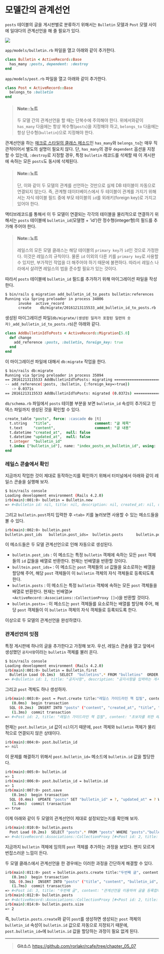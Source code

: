 # 모델간의 관계선언

`posts` 테이블의 글을 게시판별로 분류하기 위해서는 `Bulletin` 모델과 `Post` 모델 사이에 일대다의 관계선언을 해 줄 필요가 있다.

![](http://i1373.photobucket.com/albums/ag392/rorlab/Photobucket%20Desktop%20-%20RORLAB/rcafe/2016-12-13_20-47-09_zpsujhmnhu1.png)

`app/models/bulletin.rb` 파일을 열고 아래와 같이 추가한다.

```ruby
class Bulletin < ActiveRecord::Base
  has_many :posts, dependent: :destroy
end
```

`app/models/post.rb` 파일을 열고 아래와 같이 추가한다.

```ruby
class Post < ActiveRecord::Base
  belongs_to :bulletin
end
```

> #### Note::노트
> 
> 두 모델 간의 관계선언을 할 때는 단복수에 주의해야 한다. 위에서와같이 `has_many` 다음에는 항상 복수형(`posts`)을 지정해야 하고, `belongs_to` 다음에는 항상 단수형(`bulletin`)으로 지정해야 한다.

관계선언을 하는 [매크로 스타일의 클래스 메소드](http://stackoverflow.com/a/926655)인 `has_many`와 `belongs_to`는 매우 직관적이어서 별도의 설명이 필요치 않다. 단, `has_many`의 경우 `dependent` 옵션을 지정할 수 있는데, `:destroy`로 지정할 경우, 특정 `bulletin` 레코드를 삭제할 때 이 게시판에 속하는 모든 `posts`도 동시에 삭제된다.

> #### Note::노트
> 
> 단, 이와 같이 두 모델의 관계를 선언하는 것만으로 실제 DB 테이블이 자동으로 연결되지 않는다. 즉, 관계형 데이터베이스에서 두 테이블이 관계를 가지기 위해서는 자식 테이블 필드 중에 부모 테이블의 `id`를 외래키(foreign key)로 가지고 있어야 한다.

액티브레코드를 통해서 이 두 모델이  연결되는 각각의 테이블을 물리적으로 연결하기 위해서는 `posts` 테이블에 `bulletin_id`(모델명 + 'id')란 정수형(integer형)의 필드를 추가해 주어야 한다.

> #### Note::노트
> 
> 레일스의 모든 모델 클래스는 해당 테이블의 `primary key`가 `id`인 것으로 가정한다. 이것은 레일스의 규칙이다. 물론 `id` 이외의 다른 키를 `primary key`로 사용할 수 있지만, 부가적인 작업을 더 해주어야 하기 때문에 불편하다. 따라서 레일스 나라에서 살려면 레일스의 법을 준수할 필요가 있는 것이다.

따라서 `posts` 테이블에 `bulletin_id` 필드를 추가하기 위해 마이그레이션 파일을 작성한다.

```bash
$ bin/rails g migration add_bulletin_id_to_posts bulletin:references
Running via Spring preloader in process 34806
      invoke  active_record
      create    db/migrate/20161213115533_add_bulletin_id_to_posts.rb
```

생성된 마이그레이션 파일(`db/migrate/(생성된 일자가 포함된 일련의 숫자)_add_bulletin_id_to_posts.rb`)은 아래와 같다.

```ruby
class AddBulletinIdToPosts < ActiveRecord::Migration[5.0]
  def change
    add_reference :posts, :bulletin, foreign_key: true
  end
end
```

이 마이그레이션 파일에 대해서 `db:migrate` 작업을 한다.

```bash
$ bin/rails db:migrate
Running via Spring preloader in process 35094
== 20161213115533 AddBulletinIdToPosts: migrating =============================
-- add_reference(:posts, :bulletin, {:foreign_key=>true})
   -> 0.0371s
== 20161213115533 AddBulletinIdToPosts: migrated (0.0372s) ====================
```

`db/schema.rb` 파일에서 `posts` 테이블 부분을 보면 `bulletin_id` 속성이 추가되고 인덱스 파일까지 생성된 것을 확인할 수 있다.  

```sql
create_table "posts", force: :cascade do |t|
  t.string   "title",                    comment: "글 제목"
  t.text     "content",                  comment: "글 내용"
  t.datetime "created_at",  null: false
  t.datetime "updated_at",  null: false
  t.integer  "bulletin_id"
  t.index ["bulletin_id"], name: "index_posts_on_bulletin_id", using: :btree
end
```

### 레일스 콘솔에서 확인

지금까지 작업한 것이 제대로 동작하는지를 확인하기 위해서 터미널에서 아래와 같이 레일스 콘솔을 실행해 보자.

```bash
$ bin/rails console
Loading development environment (Rails 4.2.0)
irb(main):001:0> bulletin = Bulletin.new
=> #<Bulletin id: nil, title: nil, description: nil, created_at: nil, updated_at: nil>
```

그리고 `bulletin.post`까지 입력한 후 `<tab>` 키를 눌러보면 사용할 수 있는 메소드들을 볼 수 있다.

```bash
irb(main):002:0> bulletin.post
bulletin.post_ids   bulletin.post_ids=  bulletin.posts      bulletin.posts=
```

이 메소드들은 두 모델 관계선언으로 인해 자동으로 생성된다.

* `bulletin.post_ids` : 이 메소드는 특정 `bulletin` 객체에 속하는 모든 `post` 객체들의 `id` 값들을 배열로 반환한다. 현재는 빈배열을 반환할 것이다.
* `bulltein.post_ids=` : 이 메소드는 `post` 객체들의 `id` 값들을 요소로하는 배열을 할당해 주어, 해당 `post` 객체들이 이 `bulletin` 객체의 자식 객체들로 등록되도록 한다.
* `bulletin.posts` : 이 메소드는 특정 `bulletin` 객체에 속하는 모든 `post` 객체들을 배열로 반환한다. 현재는 빈배열(`#<ActiveRecord::Associations::CollectionProxy []>`)을 반환할 것이다.
* `bulletin.posts=` : 이 메소드는 `post` 객체들를 요소로하는 배열를 할당해 주어, 해당 `post` 객체들이 이 `bulletin` 객체의 자식 객체들로 등록되도록 한다.

이상으로 두 모델의 관계선언을 완성하였다.

### 관계선언의 잇점

특정 게시판에 하나의 글을 추가한다고 가정해 보자. 우선, 레일스 콘솔을 열고 앞에서 생성했던 `공지사항`이라는 `bulletin` 객체를 불러 온다. 

```bash
$ bin/rails console
Loading development environment (Rails 4.2.0)
irb(main):001:0> bulletin = Bulletin.first
  Bulletin Load (0.1ms)  SELECT  "bulletins".* FROM "bulletins"  ORDER BY "bulletins"."id" ASC LIMIT 1
=> #<Bulletin id: 1, title: "공지사항", description: "공지사항을 입력하는 게시판입니다. ", created_at: "2015-01-30 10:55:47", updated_at: "2015-01-30 10:55:47">
```

그리고 `post` 객체도 하나 생성하자.

```bash
irb(main):003:0> post = Post.create title:"레일스 가이드라인 책 집필", content:"초보자를 위한 레일스"
   (0.0ms)  begin transaction
  SQL (0.2ms)  INSERT INTO "posts" ("content", "created_at", "title", "updated_at") VALUES (?, ?, ?, ?)  [["content", "초보자를 위한 레일스 가이드라인"], ["created_at", "2014-05-04 09:06:54.879852"], ["title", "레일스 가이드라인 책 집필"], ["updated_at", "2014-05-04 09:06:54.879852"]]
   (1.3ms)  commit transaction
=> #<Post id: 2, title: "레일스 가이드라인 책 집필", content: "초보자를 위한 레일스 가이드라인", created_at: "2014-05-04 09:06:54", updated_at: "2014-05-04 09:06:54", bulletin_id: nil>
```

현재는 `post.bulletin_id` 값이 `nil`이기 때문에,
`post` 객체와 `bulletin` 객체가 물리적으로 연결되지 않은 상태이다.

```bash
irb(main):004:0> post.bulletin_id
=> nil
```

이 문제를 해결하기 위해서 `post.bulletin_id=` 메소드에 `bulletin.id` 값을 할당한다.

```bash
irb(main):005:0> bulletin.id
=> 1
irb(main):006:0> post.bulletin_id = bulletin.id
=> 1
irb(main):007:0> post.save
   (0.1ms)  begin transaction
  SQL (0.4ms)  UPDATE "posts" SET "bulletin_id" = ?, "updated_at" = ? WHERE "posts"."id" = ?  [["bulletin_id", 1], ["updated_at", "2015-01-30 11:59:53.609051"], ["id", 1]]
   (1.6ms)  commit transaction
=> true
```

이제 아래와 같이 두 모델의 관계선언이 제대로 설정되었는지를 확인해 보자.

```bash
irb(main):010:0> bulletin.posts
  Post Load (0.2ms)  SELECT "posts".* FROM "posts" WHERE "posts"."bulletin_id" = ?  [["bulletin_id", 1]]
=> #<ActiveRecord::Associations::CollectionProxy [#<Post id: 2, title: "레일스 가이드라인 책 집필", content: "초보자를 위한 레일스", created_at: "2015-02-01 06:42:13", updated_at: "2015-02-01 06:42:56", bulletin_id: 1>]>
```

지금까지 `bulletin` 객체에 임의의 `post` 객체를 추가하는 과정을 보았다. 왠지 모르게 번잡스러운 느낌이 든다.

두 모델 클래스에서 관계선언을 한 경우에는 이러한 과정을 간단하게 해결할 수 있다.

```bash
irb(main):011:0> post = bulletin.posts.create title:"두번째 글", content: "관계선언을 이용하여 글을 등록합니다"
   (0.1ms)  begin transaction
  SQL (0.3ms)  INSERT INTO "posts" ("title", "content", "bulletin_id", "created_at", "updated_at") VALUES (?, ?, ?, ?, ?)  [["title", "두번째 글"], ["content", "관계선언을 이용하여 글을 등록합니다"], ["bulletin_id", 1], ["created_at", "2015-02-01 06:45:34.648475"], ["updated_at", "2015-02-01 06:45:34.648475"]]
   (1.7ms)  commit transaction
=> #<Post id: 3, title: "두번째 글", content: "관계선언을 이용하여 글을 등록합니다", created_at: "2015-02-01 06:45:34", updated_at: "2015-02-01 06:45:34", bulletin_id: 1>
irb(main):012:0> bulletin.posts
=> #<ActiveRecord::Associations::CollectionProxy [#<Post id: 2, title: "레일스 가이드라인 책 집필", content: "초보자를 위한 레일스", created_at: "2015-02-01 06:42:13", updated_at: "2015-02-01 06:42:56", bulletin_id: 1>, #<Post id: 3, title: "두번째 글", content: "관계선언을 이용하여 글을 등록합니다", created_at: "2015-02-01 06:45:34", updated_at: "2015-02-01 06:45:34", bulletin_id: 1>]>
irb(main):014:0> bulletin.posts.size
=> 2
```

즉, `bulletin.posts.create`와 같이 `post`를 생성하면 생성되는 `post` 객체의 `bulletin_id` 속성이 `bulletin.id` 값으로 자동으로 지정되기 때문에, `post.bulletin_id=`에 `bulletin.id` 값을 할당하는 과정이 필요 없게 된다.


---
> **Git소스** https://github.com/rorlakr/rcafe/tree/chapter_05_07
